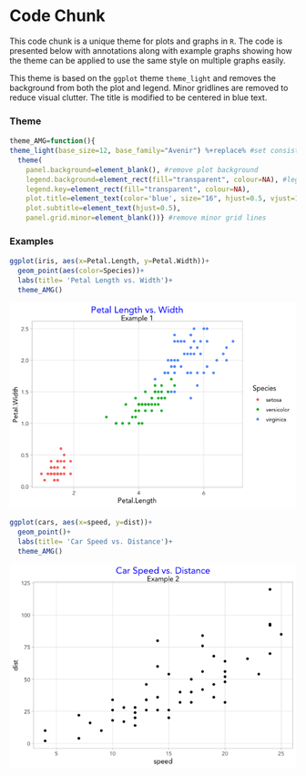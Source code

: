 Code Chunk
================

This code chunk is a unique theme for plots and graphs in `R`. The code
is presented below with annotations along with example graphs showing
how the theme can be applied to use the same style on multiple graphs
easily.

This theme is based on the `ggplot` theme `theme_light` and removes the
background from both the plot and legend. Minor gridlines are removed to
reduce visual clutter. The title is modified to be centered in blue
text.

### Theme

``` r
theme_AMG=function(){ 
theme_light(base_size=12, base_family="Avenir") %+replace% #set consistent font
  theme(
    panel.background=element_blank(), #remove plot background
    legend.background=element_rect(fill="transparent", colour=NA), #legend background transparent
    legend.key=element_rect(fill="transparent", colour=NA),
    plot.title=element_text(color='blue', size="16", hjust=0.5, vjust=1), #center plot title, adjust appearance
    plot.subtitle=element_text(hjust=0.5),
    panel.grid.minor=element_blank())} #remove minor grid lines
```

### Examples

``` r
ggplot(iris, aes(x=Petal.Length, y=Petal.Width))+
  geom_point(aes(color=Species))+
  labs(title= 'Petal Length vs. Width')+
  theme_AMG()
```

![](README_files/figure-gfm/unnamed-chunk-2-1.png)<!-- -->

``` r
ggplot(cars, aes(x=speed, y=dist))+
  geom_point()+
  labs(title= 'Car Speed vs. Distance')+
  theme_AMG()
```

![](README_files/figure-gfm/unnamed-chunk-2-2.png)<!-- -->
